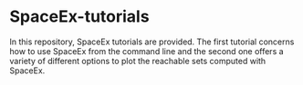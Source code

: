 # SpaceEx-tutorials

In this repository, SpaceEx tutorials are provided. The first tutorial concerns how to use SpaceEx from the command line and the second one offers a variety of different options to plot the reachable sets computed with SpaceEx. 
